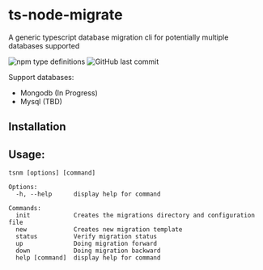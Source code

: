 # ts-node-migrate
A generic typescript database migration cli for potentially multiple databases supported

![npm type definitions](https://img.shields.io/npm/types/typescript)
![GitHub last commit](https://img.shields.io/github/last-commit/khaind/ts-node-migrate)

Support databases:
- Mongodb (In Progress)
- Mysql (TBD)

## Installation

## Usage: 

````
tsnm [options] [command]

Options:
  -h, --help      display help for command

Commands:
  init            Creates the migrations directory and configuration file
  new             Creates new migration template
  status          Verify migration status
  up              Doing migration forward
  down            Doing migration backward
  help [command]  display help for command
```` 
